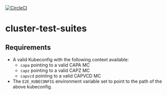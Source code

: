 [![CircleCI](https://circleci.com/gh/giantswarm/cluster-test-suites.svg?style=shield)](https://circleci.com/gh/giantswarm/cluster-test-suites)

# cluster-test-suites

## Requirements

* A valid Kubeconfig with the following context available:
  * `capa` pointing to a valid CAPA MC
  * `capz` pointing to a valid CAPZ MC
  * `capvcd` pointing to a valid CAPVCD MC
* The `E2E_KUBECONFIG` environment variable set to point to the path of the above kubeconfig.
